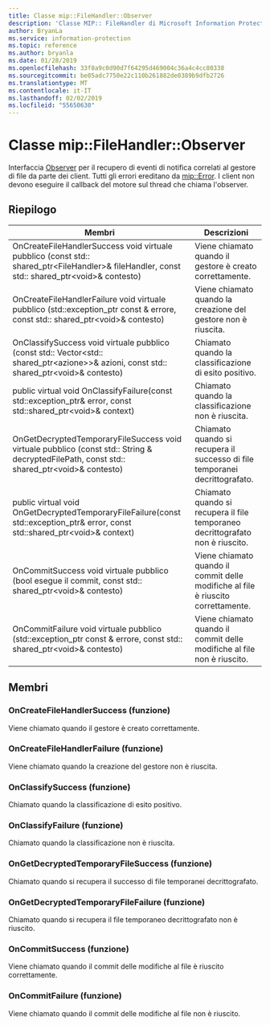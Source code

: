 ```yaml
---
title: Classe mip::FileHandler::Observer
description: 'Classe MIP:: FileHandler di Microsoft Information Protection (MIP) SDK vengono documentate.'
author: BryanLa
ms.service: information-protection
ms.topic: reference
ms.author: bryanla
ms.date: 01/28/2019
ms.openlocfilehash: 33f8a9c0d90d7f64295d469004c36a4c4cc80338
ms.sourcegitcommit: be05adc7750e22c110b261882de0389b9dfb2726
ms.translationtype: MT
ms.contentlocale: it-IT
ms.lasthandoff: 02/02/2019
ms.locfileid: "55650630"
---
```

# <a name="class-mipfilehandlerobserver"></a>Classe mip::FileHandler::Observer 
Interfaccia [Observer](class_mip_filehandler_observer.md) per il recupero di eventi di notifica correlati al gestore di file da parte dei client.
Tutti gli errori ereditano da [mip::Error](class_mip_error.md). I client non devono eseguire il callback del motore sul thread che chiama l'observer.
  
## <a name="summary"></a>Riepilogo
 Membri                        | Descrizioni                                
--------------------------------|---------------------------------------------
OnCreateFileHandlerSuccess void virtuale pubblico (const std:: shared_ptr\<FileHandler\>& fileHandler, const std:: shared_ptr\<void\>& contesto)  |  Viene chiamato quando il gestore è creato correttamente.
OnCreateFileHandlerFailure void virtuale pubblico (std::exception_ptr const & errore, const std:: shared_ptr\<void\>& contesto)  |  Viene chiamato quando la creazione del gestore non è riuscita.
OnClassifySuccess void virtuale pubblico (const std:: Vector\<std:: shared_ptr\<azione\>\>& azioni, const std:: shared_ptr\<void\>& contesto)  |  Chiamato quando la classificazione di esito positivo.
public virtual void OnClassifyFailure(const std::exception_ptr& error, const std::shared_ptr\<void\>& context)  |  Chiamato quando la classificazione non è riuscita.
OnGetDecryptedTemporaryFileSuccess void virtuale pubblico (const std:: String & decryptedFilePath, const std:: shared_ptr\<void\>& contesto)  |  Chiamato quando si recupera il successo di file temporanei decrittografato.
public virtual void OnGetDecryptedTemporaryFileFailure(const std::exception_ptr& error, const std::shared_ptr\<void\>& context)  |  Chiamato quando si recupera il file temporaneo decrittografato non è riuscito.
OnCommitSuccess void virtuale pubblico (bool esegue il commit, const std:: shared_ptr\<void\>& contesto)  |  Viene chiamato quando il commit delle modifiche al file è riuscito correttamente.
OnCommitFailure void virtuale pubblico (std::exception_ptr const & errore, const std:: shared_ptr\<void\>& contesto)  |  Viene chiamato quando il commit delle modifiche al file non è riuscito.
  
## <a name="members"></a>Membri
  
### <a name="oncreatefilehandlersuccess-function"></a>OnCreateFileHandlerSuccess (funzione)
Viene chiamato quando il gestore è creato correttamente.
  
### <a name="oncreatefilehandlerfailure-function"></a>OnCreateFileHandlerFailure (funzione)
Viene chiamato quando la creazione del gestore non è riuscita.
  
### <a name="onclassifysuccess-function"></a>OnClassifySuccess (funzione)
Chiamato quando la classificazione di esito positivo.
  
### <a name="onclassifyfailure-function"></a>OnClassifyFailure (funzione)
Chiamato quando la classificazione non è riuscita.
  
### <a name="ongetdecryptedtemporaryfilesuccess-function"></a>OnGetDecryptedTemporaryFileSuccess (funzione)
Chiamato quando si recupera il successo di file temporanei decrittografato.
  
### <a name="ongetdecryptedtemporaryfilefailure-function"></a>OnGetDecryptedTemporaryFileFailure (funzione)
Chiamato quando si recupera il file temporaneo decrittografato non è riuscito.
  
### <a name="oncommitsuccess-function"></a>OnCommitSuccess (funzione)
Viene chiamato quando il commit delle modifiche al file è riuscito correttamente.
  
### <a name="oncommitfailure-function"></a>OnCommitFailure (funzione)
Viene chiamato quando il commit delle modifiche al file non è riuscito.